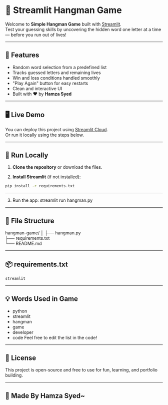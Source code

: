 # 🎯 Streamlit Hangman Game

Welcome to **Simple Hangman Game** built with [Streamlit](https://streamlit.io/).  
Test your guessing skills by uncovering the hidden word one letter at a time — before you run out of lives!

---

## 📌 Features

- Random word selection from a predefined list
- Tracks guessed letters and remaining lives
- Win and loss conditions handled smoothly
- "Play Again" button for easy restarts
- Clean and interactive UI
- Built with ❤️ by **Hamza Syed**

---

## 🖥️ Live Demo

You can deploy this project using [Streamlit Cloud](https://streamlit.io/cloud).  
Or run it locally using the steps below.

---

## 🚀 Run Locally

1. **Clone the repository** or download the files.

2. **Install Streamlit** (if not installed):

```bash
pip install -r requirements.txt
```

---

3. Run the app:
   streamlit run hangman.py

---

## 📂 File Structure

hangman-game/
│
├── hangman.py         
├── requirements.txt   
└── README.md 

---

## 📦 requirements.txt

```txt
streamlit
```

---

## 💡 Words Used in Game
* python
* streamlit
* hangman
* game
* developer
* code
Feel free to edit the list in the code!

---

## 📄 License
This project is open-source and free to use for fun, learning, and portfolio building.

---

## 🙌 Made By Hamza Syed~
